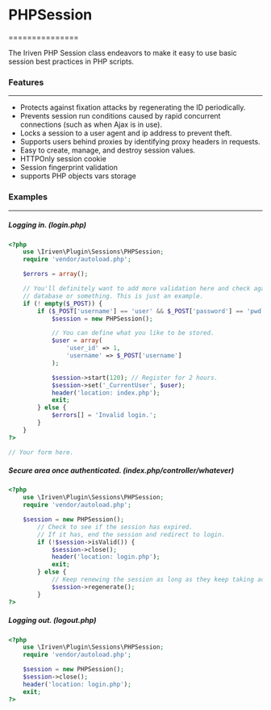 # PHPSession
===============

The Iriven PHP Session class endeavors to make it easy to use basic session best practices in PHP scripts.

### Features
-----------------

* Protects against fixation attacks by regenerating the ID periodically.
* Prevents session run conditions caused by rapid concurrent connections (such as when Ajax is in use).
* Locks a session to a user agent and ip address to prevent theft.
* Supports users behind proxies by identifying proxy headers in requests.
* Easy to create, manage, and destroy session values.
* HTTPOnly session cookie
* Session fingerprint validation
* supports PHP objects vars storage

### Examples
-----------------

##### Logging in. (login.php)
```php
<?php
    use \Iriven\Plugin\Sessions\PHPSession;
    require 'vendor/autoload.php';

    $errors = array();

    // You'll definitely want to add more validation here and check against a
    // database or something. This is just an example.
    if (! empty($_POST)) {
        if ($_POST['username'] == 'user' && $_POST['password'] == 'pwd') {
            $session = new PHPSession();

            // You can define what you like to be stored.
            $user = array(
                'user_id' => 1,
                'username' => $_POST['username']
            );

            $session->start(120); // Register for 2 hours.
            $session->set('_CurrentUser', $user);
            header('location: index.php');
            exit;
        } else {
            $errors[] = 'Invalid login.';
        }
    }
?>

// Your form here.
```


##### Secure area once authenticated. (index.php/controller/whatever)
```php
<?php
    use \Iriven\Plugin\Sessions\PHPSession;
    require 'vendor/autoload.php';

    $session = new PHPSession();
        // Check to see if the session has expired.
        // If it has, end the session and redirect to login.
        if (!$session->isValid()) {
            $session->close();
            header('location: login.php');
            exit;
        } else {
            // Keep renewing the session as long as they keep taking action.
            $session->regenerate();
        }
?>
```


##### Logging out. (logout.php)
```php
<?php
    use \Iriven\Plugin\Sessions\PHPSession;
    require 'vendor/autoload.php';

    $session = new PHPSession();
    $session->close();
    header('location: login.php');
    exit;
?>
```
